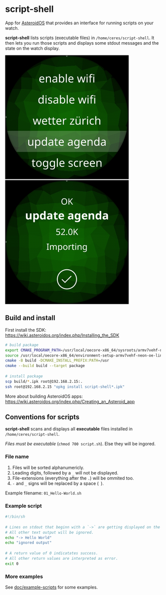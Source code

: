 # script-shell

App for [AsteroidOS](https://asteroidos.org/) that provides an interface for running scripts on your watch.

**script-shell** lists scripts (executable files) in `/home/ceres/script-shell`. 
It then lets you run those scripts and displays some stdout messages and the state on the watch display.

![script list](doc/screenshot-list.jpg)
![run script](doc/screenshot-script.jpg)

## Build and install

First install the SDK: https://wiki.asteroidos.org/index.php/Installing_the_SDK

```bash
# build package
export CMAKE_PROGRAM_PATH=/usr/local/oecore-x86_64/sysroots/armv7vehf-neon-oe-linux-gnueabi/usr/bin/
source /usr/local/oecore-x86_64/environment-setup-armv7vehf-neon-oe-linux-gnueabi
cmake -B build -DCMAKE_INSTALL_PREFIX:PATH=/usr
cmake --build build --target package

# install package
scp build/*.ipk root@192.168.2.15:.
ssh root@192.168.2.15 "opkg install script-shell*.ipk"
```

More about building AsteroidOS apps: https://wiki.asteroidos.org/index.php/Creating_an_Asteroid_app

## Conventions for scripts

**script-shell** scans and displays all **executable** files installed in `/home/ceres/script-shell`.

_Files must be executable_ (`chmod 700 script.sh`). Else they will be ingored.

### File name

1. Files will be sorted alphanumericly.
2. Leading digits, followed by a `_` will not be displayed.
3. File-extensions (everything after the `.`) will be ommited too.
4. `-` and `_` signs will be replaced by a space (` `).

Example filename: `01_Hello-World.sh`

### Example script

```bash
#!/bin/sh

# Lines on stdout that beginn with a `->` are getting displayed on the watch.
# All other text output will be ignored.
echo "-> Hello World"
echo "ignored output"

# A return value of 0 indicatates success. 
# All other return values are interpreted as error.
exit 0 
```

### More examples

See [doc/example-scripts](doc/example-scripts) for some examples.
